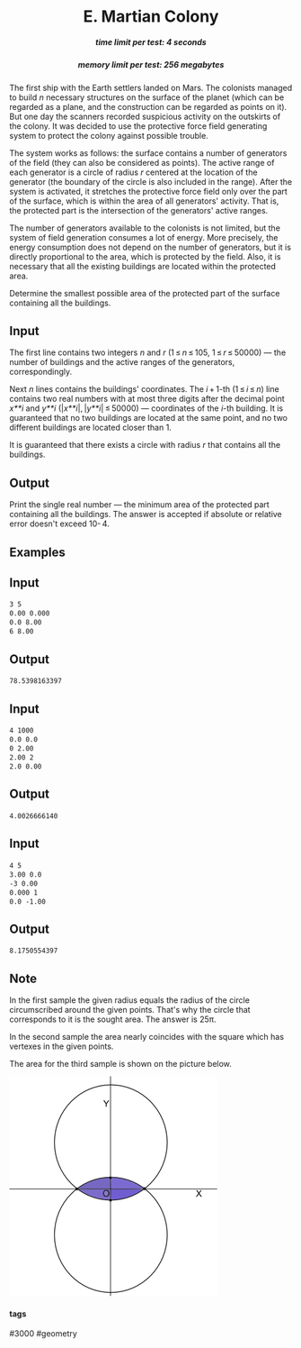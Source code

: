 <h1 style='text-align: center;'> E. Martian Colony</h1>

<h5 style='text-align: center;'>time limit per test: 4 seconds</h5>
<h5 style='text-align: center;'>memory limit per test: 256 megabytes</h5>

The first ship with the Earth settlers landed on Mars. The colonists managed to build *n* necessary structures on the surface of the planet (which can be regarded as a plane, and the construction can be regarded as points on it). But one day the scanners recorded suspicious activity on the outskirts of the colony. It was decided to use the protective force field generating system to protect the colony against possible trouble.

The system works as follows: the surface contains a number of generators of the field (they can also be considered as points). The active range of each generator is a circle of radius *r* centered at the location of the generator (the boundary of the circle is also included in the range). After the system is activated, it stretches the protective force field only over the part of the surface, which is within the area of all generators' activity. That is, the protected part is the intersection of the generators' active ranges.

The number of generators available to the colonists is not limited, but the system of field generation consumes a lot of energy. More precisely, the energy consumption does not depend on the number of generators, but it is directly proportional to the area, which is protected by the field. Also, it is necessary that all the existing buildings are located within the protected area.

Determine the smallest possible area of the protected part of the surface containing all the buildings.

## Input

The first line contains two integers *n* and *r* (1 ≤ *n* ≤ 105, 1 ≤ *r* ≤ 50000) — the number of buildings and the active ranges of the generators, correspondingly.

Next *n* lines contains the buildings' coordinates. The *i* + 1-th (1 ≤ *i* ≤ *n*) line contains two real numbers with at most three digits after the decimal point *x**i* and *y**i* (|*x**i*|, |*y**i*| ≤ 50000) — coordinates of the *i*-th building. It is guaranteed that no two buildings are located at the same point, and no two different buildings are located closer than 1.

It is guaranteed that there exists a circle with radius *r* that contains all the buildings.

## Output

Print the single real number — the minimum area of the protected part containing all the buildings. The answer is accepted if absolute or relative error doesn't exceed 10- 4.

## Examples

## Input


```
3 5  
0.00 0.000  
0.0 8.00  
6 8.00  

```
## Output


```
78.5398163397  

```
## Input


```
4 1000  
0.0 0.0  
0 2.00  
2.00 2  
2.0 0.00  

```
## Output


```
4.0026666140  

```
## Input


```
4 5  
3.00 0.0  
-3 0.00  
0.000 1  
0.0 -1.00  

```
## Output


```
8.1750554397  

```
## Note

In the first sample the given radius equals the radius of the circle circumscribed around the given points. That's why the circle that corresponds to it is the sought area. The answer is 25π.

In the second sample the area nearly coincides with the square which has vertexes in the given points.

The area for the third sample is shown on the picture below.

 ![](images/bbf7435a0b532966f3e1edc36065e3e8e8b4b1e2.png) 

#### tags 

#3000 #geometry 